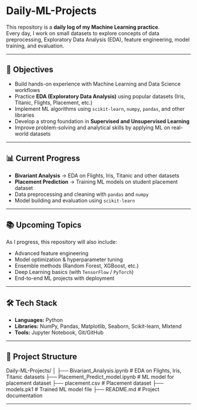 # Daily-ML-Projects  

This repository is a **daily log of my Machine Learning practice**.  
Every day, I work on small datasets to explore concepts of data preprocessing, Exploratory Data Analysis (EDA), feature engineering, model training, and evaluation.  

---

## 📌 Objectives  
- Build hands-on experience with Machine Learning and Data Science workflows  
- Practice **EDA (Exploratory Data Analysis)** using popular datasets (Iris, Titanic, Flights, Placement, etc.)  
- Implement ML algorithms using `scikit-learn`, `numpy`, `pandas`, and other libraries  
- Develop a strong foundation in **Supervised and Unsupervised Learning**  
- Improve problem-solving and analytical skills by applying ML on real-world datasets  

---

## 📊 Current Progress  
- **Bivariant Analysis** → EDA on Flights, Iris, Titanic and other datasets  
- **Placement Prediction** → Training ML models on student placement dataset  
- Data preprocessing and cleaning with `pandas` and `numpy`  
- Model building and evaluation using `scikit-learn`  

---

## 📚 Upcoming Topics  
As I progress, this repository will also include:  
- Advanced feature engineering  
- Model optimization & hyperparameter tuning  
- Ensemble methods (Random Forest, XGBoost, etc.)  
- Deep Learning basics (with `TensorFlow` / `PyTorch`)  
- End-to-end ML projects with deployment  

---

## 🛠️ Tech Stack  
- **Languages:** Python  
- **Libraries:** NumPy, Pandas, Matplotlib, Seaborn, Scikit-learn, Mlxtend  
- **Tools:** Jupyter Notebook, Git/GitHub  

---

## 📂 Project Structure  
Daily-ML-Projects/
│
├── Bivariant_Analysis.ipynb # EDA on Flights, Iris, Titanic datasets
├── Placement_Predict_model.ipynb # ML model for placement dataset
├── placement.csv # Placement dataset
├── models.pk1 # Trained ML model file
├── README.md # Project documentation

---
